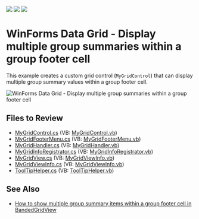 <!-- default badges list -->
![](https://img.shields.io/endpoint?url=https://codecentral.devexpress.com/api/v1/VersionRange/128631812/14.1.3%2B)
[![](https://img.shields.io/badge/Open_in_DevExpress_Support_Center-FF7200?style=flat-square&logo=DevExpress&logoColor=white)](https://supportcenter.devexpress.com/ticket/details/E3607)
[![](https://img.shields.io/badge/📖_How_to_use_DevExpress_Examples-e9f6fc?style=flat-square)](https://docs.devexpress.com/GeneralInformation/403183)
<!-- default badges end -->

# WinForms Data Grid - Display multiple group summaries within a group footer cell

This example creates a custom grid control (`MyGridControl`) that can display multiple group summary values within a group footer cell.

![WinForms Data Grid - Display multiple group summaries within a group footer cell](https://raw.githubusercontent.com/DevExpress-Examples/how-to-show-multiple-group-summary-values-in-the-same-group-footer-cell-e3607/14.1.3%2B/media/winforms-grid-multiple-group-summaries.png)


## Files to Review

* [MyGridControl.cs](./CS/MultiGroupSummary/MyGridControl/MyGridControl.cs) (VB: [MyGridControl.vb](./VB/MultiGroupSummary/MyGridControl/MyGridControl.vb))
* [MyGridFooterMenu.cs](./CS/MultiGroupSummary/MyGridControl/MyGridFooterMenu.cs) (VB: [MyGridFooterMenu.vb](./VB/MultiGroupSummary/MyGridControl/MyGridFooterMenu.vb))
* [MyGridHandler.cs](./CS/MultiGroupSummary/MyGridControl/MyGridHandler.cs) (VB: [MyGridHandler.vb](./VB/MultiGroupSummary/MyGridControl/MyGridHandler.vb))
* [MyGridInfoRegistrator.cs](./CS/MultiGroupSummary/MyGridControl/MyGridInfoRegistrator.cs) (VB: [MyGridInfoRegistrator.vb](./VB/MultiGroupSummary/MyGridControl/MyGridInfoRegistrator.vb))
* [MyGridView.cs](./CS/MultiGroupSummary/MyGridControl/MyGridView.cs) (VB: [MyGridViewInfo.vb](./VB/MultiGroupSummary/MyGridControl/MyGridViewInfo.vb))
* [MyGridViewInfo.cs](./CS/MultiGroupSummary/MyGridControl/MyGridViewInfo.cs) (VB: [MyGridViewInfo.vb](./VB/MultiGroupSummary/MyGridControl/MyGridViewInfo.vb))
* [ToolTipHelper.cs](./CS/MultiGroupSummary/ToolTipHelper.cs) (VB: [ToolTipHelper.vb](./VB/MultiGroupSummary/ToolTipHelper.vb))


## See Also

*  [How to show multiple group summary items within a group footer cell in BandedGridView](https://supportcenter.devexpress.com/ticket/details/e4900/how-to-show-multiple-group-summary-items-in-the-same-group-footer-cell-in-bandedgridview)

